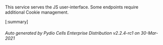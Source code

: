 






This service serves the JS user-interface. Some endpoints require additional Cookie management.

[:summary]

###### Auto generated by Pydio Cells Enterprise Distribution v2.2.4-rc1 on 30-Mar-2021
